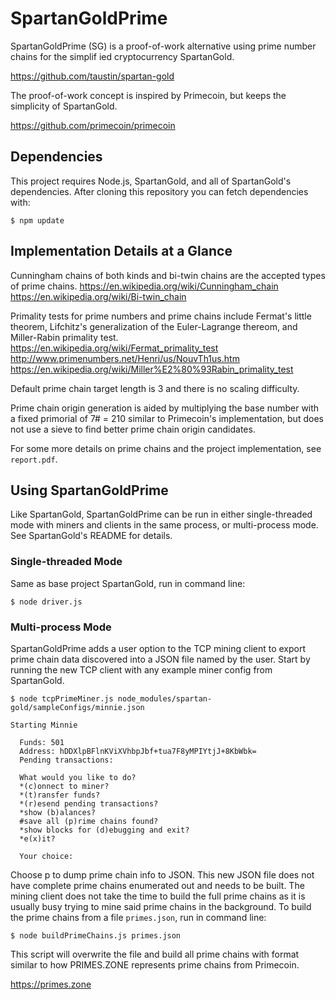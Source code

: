 # SpartanGoldPrime

SpartanGoldPrime (SG) is a proof-of-work alternative using prime number chains for the simplif    ied cryptocurrency SpartanGold.

https://github.com/taustin/spartan-gold

The proof-of-work concept is inspired by Primecoin, but keeps the simplicity of SpartanGold.

https://github.com/primecoin/primecoin

## Dependencies
This project requires Node.js, SpartanGold, and all of SpartanGold's dependencies. After cloning this repository you can fetch dependencies with:

``
$ npm update
``

## Implementation Details at a Glance
Cunningham chains of both kinds and bi-twin chains are the accepted types of prime chains.
https://en.wikipedia.org/wiki/Cunningham_chain
https://en.wikipedia.org/wiki/Bi-twin_chain

Primality tests for prime numbers and prime chains include Fermat's little theorem, Lifchitz's generalization of the Euler-Lagrange thereom, and Miller-Rabin primality test.
https://en.wikipedia.org/wiki/Fermat_primality_test
http://www.primenumbers.net/Henri/us/NouvTh1us.htm
https://en.wikipedia.org/wiki/Miller%E2%80%93Rabin_primality_test

Default prime chain target length is 3 and there is no scaling difficulty.

Prime chain origin generation is aided by multiplying the base number with a fixed primorial of 7# = 210 similar to Primecoin's implementation, but does not use a sieve to find better prime chain origin candidates.

For some more details on prime chains and the project implementation, see `report.pdf`.

## Using SpartanGoldPrime

Like SpartanGold, SpartanGoldPrime can be run in either single-threaded mode with miners and clients in the same process, or multi-process mode. See SpartanGold's README for details.

### Single-threaded Mode
Same as base project SpartanGold, run in command line:

``
$ node driver.js
``

### Multi-process Mode

SpartanGoldPrime adds a user option to the TCP mining client to export prime chain data discovered into a JSON file named by the user. Start by running the new TCP client with any example miner config from SpartanGold.

``` fundamental
$ node tcpPrimeMiner.js node_modules/spartan-gold/sampleConfigs/minnie.json

Starting Minnie

  Funds: 501
  Address: hDDXlpBFlnKViXVhbpJbf+tua7F8yMPIYtjJ+8KbWbk=
  Pending transactions: 
  
  What would you like to do?
  *(c)onnect to miner?
  *(t)ransfer funds?
  *(r)esend pending transactions?
  *show (b)alances?
  #save all (p)rime chains found?
  *show blocks for (d)ebugging and exit?
  *e(x)it?
  
  Your choice:

```

Choose p to dump prime chain info to JSON. This new JSON file does not have complete prime chains enumerated out and needs to be built. The mining client does not take the time to build the full prime chains as it is usually busy trying to mine said prime chains in the background. To build the prime chains from a file `primes.json`, run in command line:

``
$ node buildPrimeChains.js primes.json
``

This script will overwrite the file and build all prime chains with format similar to how PRIMES.ZONE represents prime chains from Primecoin.

https://primes.zone

